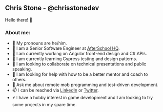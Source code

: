 ## Chris Stone - @chrisstonedev
Hello there! 👋

### About me:
- 👋 My pronouns are he/him.
- 💼 I am a Senior Software Engineer at [AfterSchool HQ](https://afterschoolhq.com/).
- 🔭 I am currently working on Angular front-end design and C# APIs.
- 🌱 I am currently learning Cypress testing and design patterns.
- 👯 I am looking to collaborate on technical presentations and public speaking.
- 🤔 I am looking for help with how to be a better mentor and coach to others.
- 💬 Ask me about remote mob programming and test-driven development.
- 📫 I can be reached via [LinkedIn](https://www.linkedin.com/in/chrisstonedev/) or [Twitter](https://twitter.com/chrisstonedev).
- ⚡ I have a hobby interest in game development and I am looking to try some projects in my spare time.
